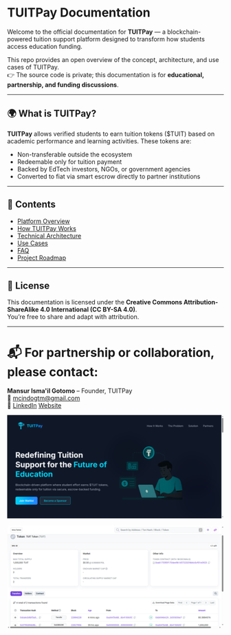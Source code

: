 # TUITPay Documentation

Welcome to the official documentation for **TUITPay** — a blockchain-powered tuition support platform designed to transform how students access education funding.

This repo provides an open overview of the concept, architecture, and use cases of TUITPay.  
👉 The source code is private; this documentation is for **educational, partnership, and funding discussions**.

---

## 🌍 What is TUITPay?

**TUITPay** allows verified students to earn tuition tokens ($TUIT) based on academic performance and learning activities. These tokens are:
- Non-transferable outside the ecosystem
- Redeemable only for tuition payment
- Backed by EdTech investors, NGOs, or government agencies
- Converted to fiat via smart escrow directly to partner institutions

---

## 📄 Contents

- [Platform Overview](./overview.md)
- [How TUITPay Works](./how-it-works.md)
- [Technical Architecture](./tech-architecture.md)
- [Use Cases](./use-cases.md)
- [FAQ](./faq.md)
- [Project Roadmap](./roadmap.md)

---

## 📜 License

This documentation is licensed under the **Creative Commons Attribution-ShareAlike 4.0 International (CC BY-SA 4.0)**.  
You’re free to share and adapt with attribution.

---

📬 For partnership or collaboration, please contact:  
=======
**Mansur Isma'il Gotomo** – Founder, TUITPay  
📧 mcindogtm@gmail.com  
🔗 [LinkedIn](https://linkedin.com/in/mansur-ismail-gotomo-36b086191)
[Website](https://tuitpay.vercel.app/)

![](./screenshots/TUITPay-Redefining-Tuition-Support-for-the-Future-of-Education-06-21-2025_06_51_PM.png)

![](./screenshots/TUIT-Token-TUIT-Token-Tracker-PolygonScan-06-15-2025_11_48_AM.png)
